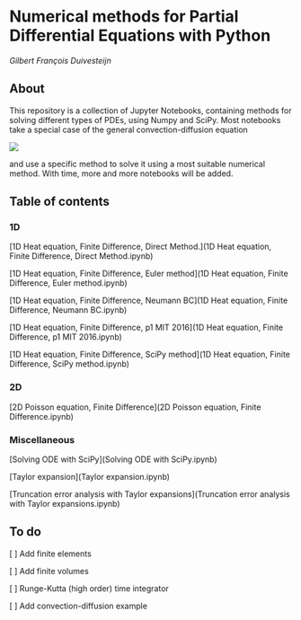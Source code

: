 # Numerical methods for Partial Differential Equations with Python

_Gilbert François Duivesteijn_



## About

This repository is a collection of Jupyter Notebooks, containing methods for solving different types of PDEs, using Numpy and SciPy. Most notebooks take a special case of the general convection-diffusion equation

<img src="https://render.githubusercontent.com/render/math?math=%5Cfrac%7B%5Cpartial%20u%7D%7B%5Cpartial%20t%7D%20%2B%20U%20%5Ccdot%20%5Cnabla%20u%20%3D%20%5Ckappa%20%5Cnabla%5E2%20u%20%2B%20f">

and use a specific method to solve it using a most suitable numerical method. With time, more and more notebooks will be added.

## Table of contents
### 1D
 [1D Heat equation, Finite Difference, Direct Method.](1D Heat equation, Finite Difference, Direct Method.ipynb) 

 [1D Heat equation, Finite Difference, Euler method](1D Heat equation, Finite Difference, Euler method.ipynb) 

 [1D Heat equation, Finite Difference, Neumann BC](1D Heat equation, Finite Difference, Neumann BC.ipynb) 

 [1D Heat equation, Finite Difference, p1 MIT 2016](1D Heat equation, Finite Difference, p1 MIT 2016.ipynb) 

 [1D Heat equation, Finite Difference, SciPy method](1D Heat equation, Finite Difference, SciPy method.ipynb) 

### 2D
 [2D Poisson equation, Finite Difference](2D Poisson equation, Finite Difference.ipynb) 

### Miscellaneous

 [Solving ODE with SciPy](Solving ODE with SciPy.ipynb) 

 [Taylor expansion](Taylor expansion.ipynb) 

 [Truncation error analysis with Taylor expansions](Truncation error analysis with Taylor expansions.ipynb) 

## To do

[ ] Add finite elements

[ ] Add finite volumes

[ ] Runge-Kutta (high order) time integrator

[ ] Add convection-diffusion example


